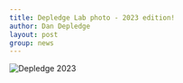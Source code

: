 ```yaml
---
title: Depledge Lab photo - 2023 edition!
author: Dan Depledge
layout: post
group: news
---
```

 <img src="/static/img/news/lab_photo_2023.jpg" alt="Depledge 2023" class="img-fluid">
